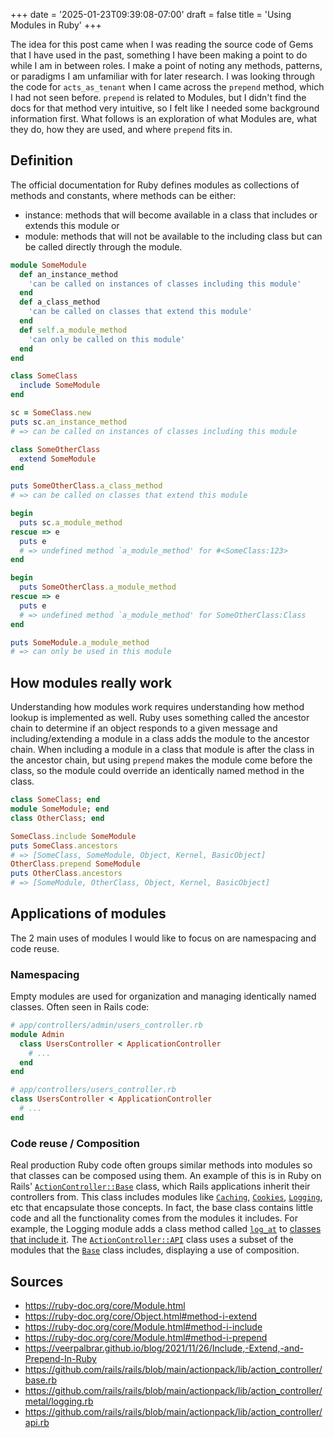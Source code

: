 +++
date = '2025-01-23T09:39:08-07:00'
draft = false
title = 'Using Modules in Ruby'
+++

The idea for this post came when I was reading the source code of Gems that I have used in the past, something I have been making a point to do while I am in between roles. I make a point of noting any methods, patterns, or paradigms I am unfamiliar with for later research. I was looking through the code for `acts_as_tenant` when I came across the `prepend` method, which I had not seen before. `prepend` is related to Modules, but I didn't find the docs for that method very intuitive, so I felt like I needed some background information first. What follows is an exploration of what Modules are, what they do, how they are used, and where `prepend` fits in. 

## Definition
The official documentation for Ruby defines modules as collections of methods and constants, where methods can be either:
- instance: methods that will become available in a class that includes or extends this module or
- module: methods that will not be available to the including class but can be called directly through the module. 

```ruby
module SomeModule
  def an_instance_method
    'can be called on instances of classes including this module'
  end
  def a_class_method
    'can be called on classes that extend this module'
  end
  def self.a_module_method
    'can only be called on this module'
  end
end

class SomeClass
  include SomeModule
end

sc = SomeClass.new
puts sc.an_instance_method 
# => can be called on instances of classes including this module

class SomeOtherClass
  extend SomeModule
end

puts SomeOtherClass.a_class_method
# => can be called on classes that extend this module

begin
  puts sc.a_module_method
rescue => e
  puts e 
  # => undefined method `a_module_method' for #<SomeClass:123>
end

begin
  puts SomeOtherClass.a_module_method
rescue => e
  puts e 
  # => undefined method `a_module_method' for SomeOtherClass:Class
end

puts SomeModule.a_module_method 
# => can only be used in this module
```

## How modules really work
Understanding how modules work requires understanding how method lookup is implemented as well. Ruby uses something called the ancestor chain to determine if an object responds to a given message and including/extending a module in a class adds the module to the ancestor chain.
When including a module in a class that module is after the class in the ancestor chain, but using `prepend` makes the module come before the class, so the module could override an identically named method in the class.
```ruby
class SomeClass; end
module SomeModule; end
class OtherClass; end

SomeClass.include SomeModule
puts SomeClass.ancestors 
# => [SomeClass, SomeModule, Object, Kernel, BasicObject]
OtherClass.prepend SomeModule
puts OtherClass.ancestors 
# => [SomeModule, OtherClass, Object, Kernel, BasicObject]
```
## Applications of modules 

The 2 main uses of modules I would like to focus on are namespacing and code reuse.

### Namespacing
Empty modules are used for organization and managing identically named classes. Often seen in Rails code:
```ruby
# app/controllers/admin/users_controller.rb
module Admin
  class UsersController < ApplicationController
    # ...
  end
end

# app/controllers/users_controller.rb
class UsersController < ApplicationController
  # ...
end
```

### Code reuse / Composition
Real production Ruby code often groups similar methods into modules so that classes can be composed using them. An example of this is in Ruby on Rails' [`ActionController::Base`](https://github.com/rails/rails/blob/a28d2e4193c3a73cc166706c404f3e5398395602/actionpack/lib/action_controller/base.rb) class, which Rails applications inherit their controllers from. This class includes modules like [`Caching`](https://github.com/rails/rails/blob/a28d2e4193c3a73cc166706c404f3e5398395602/actionpack/lib/action_controller/caching.rb), [`Cookies`](https://github.com/rails/rails/blob/a28d2e4193c3a73cc166706c404f3e5398395602/actionpack/lib/action_controller/metal/cookies.rb), [`Logging`](https://github.com/rails/rails/blob/a28d2e4193c3a73cc166706c404f3e5398395602/actionpack/lib/action_controller/metal/logging.rb), etc that encapsulate those concepts. In fact, the base class contains little code and all the functionality comes from the modules it includes.
For example, the Logging module adds a class method called [`log_at`](https://github.com/rails/rails/blob/86312f5dc05b96d9c1c71ef03d257c155622f00e/actionpack/lib/action_controller/metal/logging.rb#L18) to [classes that include it](https://github.com/rails/rails/blob/86312f5dc05b96d9c1c71ef03d257c155622f00e/actionpack/lib/action_controller/base.rb#L302).
The [`ActionController::API`](https://github.com/rails/rails/blob/a28d2e4193c3a73cc166706c404f3e5398395602/actionpack/lib/action_controller/api.rb) class uses a subset of the modules that the [`Base`](https://github.com/rails/rails/blob/a28d2e4193c3a73cc166706c404f3e5398395602/actionpack/lib/action_controller/base.rb) class includes, displaying a use of composition.

## Sources
- https://ruby-doc.org/core/Module.html
- https://ruby-doc.org/core/Object.html#method-i-extend
- https://ruby-doc.org/core/Module.html#method-i-include
- https://ruby-doc.org/core/Module.html#method-i-prepend
- https://veerpalbrar.github.io/blog/2021/11/26/Include,-Extend,-and-Prepend-In-Ruby
- https://github.com/rails/rails/blob/main/actionpack/lib/action_controller/base.rb
- https://github.com/rails/rails/blob/main/actionpack/lib/action_controller/metal/logging.rb
- https://github.com/rails/rails/blob/main/actionpack/lib/action_controller/api.rb